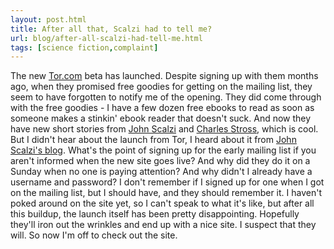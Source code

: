 ```yaml
---
layout: post.html
title: After all that, Scalzi had to tell me?
url: blog/after-all-scalzi-had-tell-me.html
tags: [science fiction,complaint]
---
```

The new [Tor.com](http://www.tor.com) beta has launched. Despite signing up with them months ago, when they promised free goodies for getting on the mailing list, they seem to have forgotten to notify me of the opening. They did come through with the free goodies - I have a few dozen free ebooks to read as soon as someone makes a stinkin' ebook reader that doesn't suck. And now they have new short stories from [John Scalzi](http://scalzi.com/whatever/) and [Charles Stross](http://www.antipope.org/charlie/index.html), which is cool. But I didn't hear about the launch from Tor, I heard about it from [John Scalzi's blog](http://scalzi.com/whatever/?p=1049). What's the point of signing up for the early mailing list if you aren't informed when the new site goes live? And why did they do it on a Sunday when no one is paying attention? And why didn't I already have a username and password? I don't remember if I signed up for one when I got on the mailing list, but I should have, and they should remember it. I haven't poked around on the site yet, so I can't speak to what it's like, but after all this buildup, the launch itself has been pretty disappointing. Hopefully they'll iron out the wrinkles and end up with a nice site. I suspect that they will. So now I'm off to check out the site.
